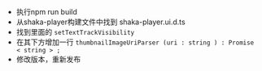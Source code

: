 * 执行npm run build
* 从shaka-player构建文件中找到 shaka-player.ui.d.ts
* 找到里面的 `setTextTrackVisibility`
* 在其下方增加一行 `thumbnailImageUriParser (uri : string ) : Promise < string > ;`
* 修改版本，重新发布
